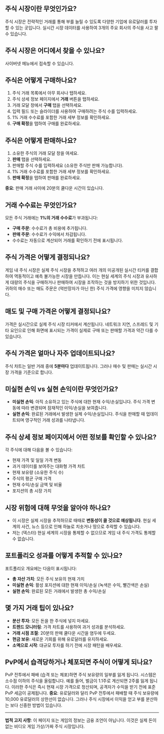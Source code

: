 ## 주식 시장이란 무엇인가요?

주식 시장은 전략적인 거래를 통해 부를 늘릴 수 있도록 다양한 기업에 유로달러를 투자할 수 있는 곳입니다. 실시간 시장 데이터를 사용하여 3개의 주요 회사의 주식을 사고 팔 수 있습니다.

## 주식 시장은 어디에서 찾을 수 있나요?

사이버넷 메뉴에서 접속할 수 있습니다.

## 주식은 어떻게 구매하나요?

1. 주식 거래 목록에서 아무 회사나 탭하세요.
2. 주식 상세 정보 페이지에서 **거래** 버튼을 탭하세요.
3. 거래 모달 창에서 **구매** 탭을 선택하세요.
4. 입력 필드 또는 슬라이더를 사용하여 구매하려는 주식 수를 입력하세요.
5. 1% 거래 수수료를 포함한 거래 세부 정보를 확인하세요.
6. **구매 확정**을 탭하여 구매를 완료하세요.

## 주식은 어떻게 판매하나요?

1. 소유한 주식의 거래 모달 창을 여세요.
2. **판매** 탭을 선택하세요.
3. 판매할 주식 수를 입력하세요 (소유한 주식만 판매 가능합니다).
4. 1% 거래 수수료를 포함한 거래 세부 정보를 확인하세요.
5. **판매 확정**을 탭하여 판매를 완료하세요.

**중요**: 판매 거래 사이에 20분의 쿨다운 시간이 있습니다.

## 거래 수수료는 무엇인가요?

모든 주식 거래에는 **1%의 거래 수수료**가 부과됩니다:

- **구매 주문**: 수수료가 총 비용에 추가됩니다.
- **판매 주문**: 수수료가 수익에서 차감됩니다.
- 수수료는 자동으로 계산되어 거래를 확인하기 전에 표시됩니다.

## 주식 가격은 어떻게 결정되나요?

게임 내 주식 시장은 실제 주식 시장을 추적하고 여러 개의 미공개된 실시간 티커를 결합하여 역동적이고 예측 불가능한 시장을 만듭니다. 이는 현실 세계의 주식 시장과 유사하게 대량의 주식을 구매하거나 판매하여 시장을 조작하는 것을 방지하기 위한 것입니다. 귀하의 매수 또는 매도 주문은 (억만장자가 아닌 한) 주식 가격에 영향을 미치지 않습니다.

## 매도 및 구매 가격은 어떻게 결정되나요?

가격은 실시간으로 실제 주식 시장 티커에서 계산됩니다. 네트워크 지연, 스프레드 및 기타 요인으로 인해 화면에 표시되는 가격이 실제로 구매 또는 판매할 가격과 약간 다를 수 있습니다.

## 주식 가격은 얼마나 자주 업데이트되나요?

주식 차트는 일반 거래 중에 **5분마다** 업데이트됩니다. 그러나 매수 및 판매는 실시간 시장 가격을 기준으로 합니다.

## 미실현 손익 vs 실현 손익이란 무엇인가요?

- **미실현 손익**: 아직 소유하고 있는 주식에 대한 현재 수익/손실입니다. 주식 가격 변동에 따라 변경되며 잠재적인 이익/손실을 보여줍니다.
- **실현 손익**: 완료된 거래에서 발생한 실제 수익/손실입니다. 주식을 판매할 때 업데이트되며 영구적인 거래 성과를 나타냅니다.

## 주식 상세 정보 페이지에서 어떤 정보를 확인할 수 있나요?

각 주식에 대해 다음을 볼 수 있습니다:

- 현재 가격 및 일일 가격 변동
- 과거 데이터를 보여주는 대화형 가격 차트
- 현재 보유량 (소유한 주식 수)
- 주식의 평균 구매 가격
- 현재 수익/손실 금액 및 비율
- 포지션의 총 시장 가치

## 시장 위험에 대해 무엇을 알아야 하나요?

- 이 시장은 실제 시장을 추적하므로 때때로 **변동성이 클 것으로 예상됩니다**. 현실 세계의 사건, 뉴스 등으로 인해 하늘로 치솟거나 땅으로 추락할 수 있습니다.
- 저는 (덱스터) 현실 세계의 시장을 통제할 수 없으므로 게임 내 주식 가격도 통제할 수 없습니다.

## 포트폴리오 성과를 어떻게 추적할 수 있나요?

포트폴리오 개요에는 다음이 표시됩니다:

- **총 자산 가치**: 모든 주식 보유의 현재 가치
- **미실현 손익**: 활성 포지션에 대한 현재 이익/손실 (녹색은 수익, 빨간색은 손실)
- **실현 손익**: 완료된 모든 거래에서 발생한 총 수익/손실

## 몇 가지 거래 팁이 있나요?

- **분산 투자**: 모든 돈을 한 주식에 넣지 마세요.
- **트렌드 모니터링**: 가격 차트를 사용하여 과거 성과를 분석하세요.
- **거래 시점 조절**: 20분의 판매 쿨다운 시간을 염두에 두세요.
- **현금 보유**: 새로운 기회를 위해 유로달러를 유지하세요.
- **소액으로 시작**: 대규모 투자를 하기 전에 시장 패턴을 배우세요.

## PvP에서 습격당하거나 체포되면 주식이 어떻게 되나요?

PvP 전투에서 패배 (습격 또는 체포)하면 주식 보유량의 일부를 잃게 됩니다. 시스템은 소수점 이하의 주식을 올림합니다. 예를 들어, 벌금이 1.1주로 계산되면 2주를 잃게 됩니다. 이러한 주식은 즉시 현재 시장 가격으로 청산되며, 공격자가 수익을 받기 전에 표준 PvP 세금이 공제됩니다.
**중요**: 유로달러와 달리 PvP 전투에서 패배할 때 주식 보유량에 10,000 유로달러의 상한선이 없습니다. 그러나 주식 시장에서 이익을 얻고 부를 분산하는 보다 신중한 방법이 있습니다.

---

**법적 고지 사항**:
이 페이지 또는 게임의 정보는 금융 조언이 아닙니다. 이것은 실제 돈이 없는 비디오 게임 가상/가짜 주식 시장입니다.

